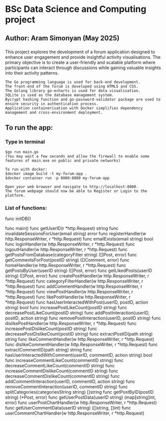 # BSc Data Science and Computing project

## Author: Aram Simonyan (May 2025)
###
This project explores the development of a forum application designed to enhance user engagement and provide insightful activity visualisations. The primary objective is to create a user-friendly and scalable platform where participants can interact through discussions while gaining valuable insights into their activity patterns.

    The Go programming language is used for back-end development.
    The front-end of the forum is developed using HTML5 and CSS.
    The Golang library go-echarts is used for data visualisation.
    SQLite is used as the database management system.
    Bycrypt hashing function and go-password-validator package are used to ensure security in authentication process.
    Application containerisation with Docker simplifies dependency management and cross-environment deployment.

## To run the app:
### Type in terminal 
    $go run main.go   
    (You may wait a few seconds and allow the firewall to enable some features of main.exe on public and private networks)

    To run with docker:
    $docker image build -t my-forum-app .  
    $docker container run -p 8080:8080 my-forum-app

    Open your web browser and navigate to http://localhost:8080.
    The forum webpage should now be able to Register or Login to the platform.


### List of functions:

func initDB()

func main()
func getUserID(r *http.Request) string 
func invalidateSessionsForUser(email string) error
func registerHandler(w http.ResponseWriter, r *http.Request)
func emailExists(email string) bool
func loginHandler(w http.ResponseWriter, r *http.Request)
func logoutHandler(w http.ResponseWriter, r *http.Request)
func getPostsFromDatabase(categoryFilter string) ([]Post, error) 
func getCommentsForPost(postID string) ([]Comment, error) 
func homeHandler(w http.ResponseWriter, r *http.Request)
func getPostsByUser(userID string) ([]Post, error)
func getLikedPosts(userID string) ([]Post, error) 
func createPostHandler(w http.ResponseWriter, r *http.Request)
func categoryFilterHandler(w http.ResponseWriter, r *http.Request)
func addCommentHandler(w http.ResponseWriter, r *http.Request)
func viewPostHandler(w http.ResponseWriter, r *http.Request)
func likePostHandler(w http.ResponseWriter, r *http.Request)
func hasUserInteractedWithPost(userID, postID, action string) bool 
func increasePostLikeCount(postID string)
func decreasePostLikeCount(postID string)
func addPostInteraction(userID, postID, action string) 
func removePostInteraction(userID, postID string)
func dislikePostHandler(w http.ResponseWriter, r *http.Request)
func increasePostDislikeCount(postID string) 
func decreasePostDislikeCount(postID string)
func extractPostID(path string) string 
func likeCommentHandler(w http.ResponseWriter, r *http.Request) 
func dislikeCommentHandler(w http.ResponseWriter, r *http.Request)
func extractCommentID(path string) string
func hasUserInteractedWithComment(userID, commentID, action string) bool 
func increaseCommentLikeCount(commentID string) 
func decreaseCommentLikeCount(commentID string)
func increaseCommentDislikeCount(commentID string) 
func decreaseCommentDislikeCount(commentID string) 
func addCommentInteraction(userID, commentID, action string) 
func removeCommentInteraction(userID, commentID string) 
func splitCategories(categoriesString string) []string
func getPostByID(postID string) (*Post, error)
func getUserPostData(userID string) (map[string]int, error)
func userPostChartHandler(w http.ResponseWriter, r *http.Request) 
func getUserCommentData(userID string) ([]string, []int)
func userCommentChartHandler(w http.ResponseWriter, r *http.Request)